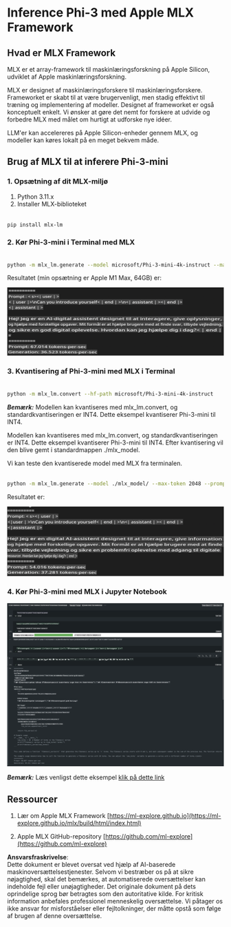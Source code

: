 # **Inference Phi-3 med Apple MLX Framework**

## **Hvad er MLX Framework**

MLX er et array-framework til maskinlæringsforskning på Apple Silicon, udviklet af Apple maskinlæringsforskning.

MLX er designet af maskinlæringsforskere til maskinlæringsforskere. Frameworket er skabt til at være brugervenligt, men stadig effektivt til træning og implementering af modeller. Designet af frameworket er også konceptuelt enkelt. Vi ønsker at gøre det nemt for forskere at udvide og forbedre MLX med målet om hurtigt at udforske nye idéer.

LLM'er kan accelereres på Apple Silicon-enheder gennem MLX, og modeller kan køres lokalt på en meget bekvem måde.

## **Brug af MLX til at inferere Phi-3-mini**

### **1. Opsætning af dit MLX-miljø**

1. Python 3.11.x  
2. Installer MLX-biblioteket  

```bash

pip install mlx-lm

```

### **2. Kør Phi-3-mini i Terminal med MLX**

```bash

python -m mlx_lm.generate --model microsoft/Phi-3-mini-4k-instruct --max-token 2048 --prompt  "<|user|>\nCan you introduce yourself<|end|>\n<|assistant|>"

```

Resultatet (min opsætning er Apple M1 Max, 64GB) er:

![Terminal](../../../../../translated_images/01.0d0f100b646a4e4c4f1cd36c1a05727cd27f1e696ed642c06cf6e2c9bbf425a4.da.png)

### **3. Kvantisering af Phi-3-mini med MLX i Terminal**

```bash

python -m mlx_lm.convert --hf-path microsoft/Phi-3-mini-4k-instruct

```

***Bemærk:*** Modellen kan kvantiseres med mlx_lm.convert, og standardkvantiseringen er INT4. Dette eksempel kvantiserer Phi-3-mini til INT4.

Modellen kan kvantiseres med mlx_lm.convert, og standardkvantiseringen er INT4. Dette eksempel kvantiserer Phi-3-mini til INT4. Efter kvantisering vil den blive gemt i standardmappen ./mlx_model.

Vi kan teste den kvantiserede model med MLX fra terminalen.

```bash

python -m mlx_lm.generate --model ./mlx_model/ --max-token 2048 --prompt  "<|user|>\nCan you introduce yourself<|end|>\n<|assistant|>"

```

Resultatet er:

![INT4](../../../../../translated_images/02.04e0be1f18a90a58ad47e0c9d9084ac94d0f1a8c02fa707d04dd2dfc7e9117c6.da.png)

### **4. Kør Phi-3-mini med MLX i Jupyter Notebook**

![Notebook](../../../../../translated_images/03.0cf0092fe143357656bb5a7bc6427c41d8528d772d38a82d0b2693e2a3eeb16e.da.png)

***Bemærk:*** Læs venligst dette eksempel [klik på dette link](../../../../../code/03.Inference/MLX/MLX_DEMO.ipynb)

## **Ressourcer**

1. Lær om Apple MLX Framework [https://ml-explore.github.io](https://ml-explore.github.io/mlx/build/html/index.html)

2. Apple MLX GitHub-repository [https://github.com/ml-explore](https://github.com/ml-explore)

**Ansvarsfraskrivelse**:  
Dette dokument er blevet oversat ved hjælp af AI-baserede maskinoversættelsestjenester. Selvom vi bestræber os på at sikre nøjagtighed, skal det bemærkes, at automatiserede oversættelser kan indeholde fejl eller unøjagtigheder. Det originale dokument på dets oprindelige sprog bør betragtes som den autoritative kilde. For kritisk information anbefales professionel menneskelig oversættelse. Vi påtager os ikke ansvar for misforståelser eller fejltolkninger, der måtte opstå som følge af brugen af denne oversættelse.